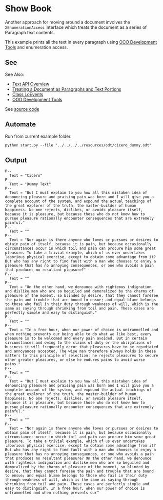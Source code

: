 # Show Book

Another approach for moving around a document involves the `XEnumerationAccess` interface which treats the document as a series of Paragraph text contents.

This example prints all the text in every paragraph using [OOO Development Tools] and enumeration access.

## See

See Also:

- [Text API Overview]
- [Treating a Document as Paragraphs and Text Portions]
- [Class LoEvents]
- [OOO Development Tools]

See [source code](./start.py)

## Automate

Run from current example folder.

```shell
python start.py --file "../../../../resources/odt/cicero_dummy.odt"
```

## Output

```text
P--
  Text = "Cicero"
P--
  Text = "Dummy Text"
P--
  Text = "But I must explain to you how all this mistaken idea of denouncing pleasure and praising pain was born and I will give you a complete account of the system, and expound the actual teachings of the great explorer of the truth, the master-builder of human happiness. No one rejects, dislikes, or avoids pleasure itself, because it is pleasure, but because those who do not know how to pursue pleasure rationally encounter consequences that are extremely painful."
P--
  Text = ""
P--
  Text = "Nor again is there anyone who loves or pursues or desires to obtain pain of itself, because it is pain, but because occasionally circumstances occur in which toil and pain can procure him some great pleasure. To take a trivial example, which of us ever undertakes laborious physical exercise, except to obtain some advantage from it? But who has any right to find fault with a man who chooses to enjoy a pleasure that has no annoying consequences, or one who avoids a pain that produces no resultant pleasure?"
P--
  Text = ""
P--
  Text = "On the other hand, we denounce with righteous indignation and dislike men who are so beguiled and demoralized by the charms of pleasure of the moment, so blinded by desire, that they cannot foresee the pain and trouble that are bound to ensue; and equal blame belongs to those who fail in their duty through weakness of will, which is the same as saying through shrinking from toil and pain. These cases are perfectly simple and easy to distinguish."
P--
  Text = ""
P--
  Text = "In a free hour, when our power of choice is untrammelled and when nothing prevents our being able to do what we like best, every pleasure is to be welcomed and every pain avoided. But in certain circumstances and owing to the claims of duty or the obligations of business it will frequently occur that pleasures have to be repudiated and annoyances accepted. The wise man therefore always holds in these matters to this principle of selection: he rejects pleasures to secure other greater pleasures, or else he endures pains to avoid worse pains."
P--
  Text = ""
P--
  Text = "But I must explain to you how all this mistaken idea of denouncing pleasure and praising pain was born and I will give you a complete account of the system, and expound the actual teachings of the great explorer of the truth, the master-builder of human happiness. No one rejects, dislikes, or avoids pleasure itself, because it is pleasure, but because those who do not know how to pursue pleasure rationally encounter consequences that are extremely painful."
P--
  Text = ""
P--
  Text = "Nor again is there anyone who loves or pursues or desires to obtain pain of itself, because it is pain, but because occasionally circumstances occur in which toil and pain can procure him some great pleasure. To take a trivial example, which of us ever undertakes laborious physical exercise, except to obtain some advantage from it? But who has any right to find fault with a man who chooses to enjoy a pleasure that has no annoying consequences, or one who avoids a pain that produces no resultant pleasure? On the other hand, we denounce with righteous indignation and dislike men who are so beguiled and demoralized by the charms of pleasure of the moment, so blinded by desire, that they cannot foresee the pain and trouble that are bound to ensue; and equal blame belongs to those who fail in their duty through weakness of will, which is the same as saying through shrinking from toil and pain. These cases are perfectly simple and easy to distinguish. In a free hour, when our power of choice is untrammelled and when nothing prevents our"
```

[Text API Overview]: https://python-ooo-dev-tools.readthedocs.io/en/latest/odev/part2/chapter05.html

[Treating a Document as Paragraphs and Text Portions]: https://python-ooo-dev-tools.readthedocs.io/en/latest/odev/part2/chapter05.html#treating-a-document-as-paragraphs-and-text-portions

[Class LoEvents]: http://localhost:8000/docs/_build/html/src/events/lo_events/lo_events.html

[OOO Development Tools]: https://python-ooo-dev-tools.readthedocs.io/en/latest/
